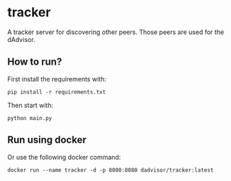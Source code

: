 # tracker
A tracker server for discovering other peers. Those peers are used for the dAdvisor.

## How to run?
First install the requirements with:

	pip install -r requirements.txt

Then start with:

	python main.py

## Run using docker
Or use the following docker command:

	docker run --name tracker -d -p 8080:8080 dadvisor/tracker:latest
